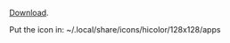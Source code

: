 [Download](https://github.com/begin-theadventure/lutris-scripts/releases/download/Titanfall/lutris_titanfall.png).

Put the icon in: ~/.local/share/icons/hicolor/128x128/apps

